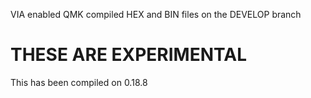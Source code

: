 VIA enabled QMK compiled HEX and BIN files on the DEVELOP branch

# THESE ARE EXPERIMENTAL 

 This has been compiled on 0.18.8
